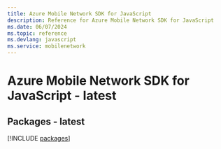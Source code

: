 ```yaml
---
title: Azure Mobile Network SDK for JavaScript
description: Reference for Azure Mobile Network SDK for JavaScript
ms.date: 06/07/2024
ms.topic: reference
ms.devlang: javascript
ms.service: mobilenetwork
---
```

# Azure Mobile Network SDK for JavaScript - latest
## Packages - latest
[!INCLUDE [packages](mobile-network-index.md)]